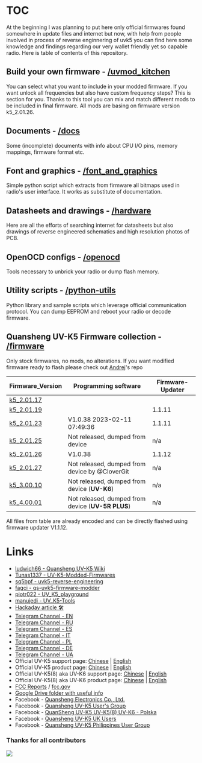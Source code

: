 # TOC
At the beginning I was planning to put here only official firmwares found somewhere in update files and internet but now, with help from people involved in process of reverse enginnering of uvk5 you can find here some knowledge and findings regarding our very wallet friendly yet so capable radio. Here is table of contents of this repository.

## Build your own firmware - [/uvmod_kitchen](/uvmod_kitchen)
You can select what you want to include in your modded firmware. If you want unlock all frequencies but also have custom frequency steps? This is section for you. Thanks to this tool you can mix and match different mods to be included in final firmware. All mods are basing on firmware version k5_2.01.26.

## Documents - [/docs](/docs)
Some (incomplete) documents with info about CPU I/O pins, memory mappings, firmware format etc. 

## Font and graphics - [/font_and_graphics](/font_and_graphics)
Simple python script which extracts from firmware all bitmaps used in radio's user interface. It works as substitute of documentation.

## Datasheets and drawings - [/hardware](/hardware)
Here are all the efforts of searching internet for datasheets but also drawings of reverse engineered schematics and high resolution photos of PCB.

## OpenOCD configs - [/openocd](/openocd)
Tools necessary to unbrick your radio or dump flash memory.

## Utility scripts - [/python-utils](/python-utils)
Python library and sample scripts which leverage official communication protocol. You can dump EEPROM and reboot your radio or decode firmware. 

## Quansheng UV-K5 Firmware collection - [/firmware](/firmware)
Only stock firmwares, no mods, no alterations. If you want modified firmware ready to flash please check out [Andrej](https://github.com/Tunas1337/UV-K5-Modded-Firmwares)'s repo

| Firmware_Version                                 | Programming software                                | Firmware-Updater |
| --                                               | --                                                  | --               |
| [k5_2.01.17](firmware/k5_v2.01.17_publish.bin)   |                                                     |                  |
| [k5_2.01.19](firmware/k5_v2.01.19_publish.bin)   |                                                     | 1.1.11           |
| [k5_2.01.23](firmware/k5_v2.01.23_publish.bin)   | V1.0.38 2023-02-11 07:49:36                         | 1.1.11           |
| [k5_2.01.25](firmware/k5_v2.01.25_publish.bin)   | Not released, dumped from device                    | n/a              |
| [k5_2.01.26](firmware/k5_v2.01.26_publish.bin)   | V1.0.38                                             | 1.1.12           |
| [k5_2.01.27](firmware/k5_v2.01.27_flashable.bin) | Not released, dumped from device by @CloverGit      | n/a              |
| [k5_3.00.10](firmware/k5_v3.00.10_flashable.bin) | Not released, dumped from device (**UV-K6**)        | n/a              |
| [k5_4.00.01](firmware/k5_v4.00.01_flashable.bin) | Not released, dumped from device (**UV-5R PLUS**)   | n/a              |

All files from table are already encoded and can be directly flashed using firmware updater V1.1.12. 

# Links
* [ludwich66 - Quansheng UV-K5 Wiki](https://github.com/ludwich66/Quansheng_UV-K5_Wiki/wiki)
* [Tunas1337 - UV-K5-Modded-Firmwares](https://github.com/Tunas1337/UV-K5-Modded-Firmwares)
* [sq5bpf - uvk5-reverse-engineering](https://github.com/sq5bpf/uvk5-reverse-engineering)
* [fagci - qs-uvk5-firmware-modder](https://github.com/fagci/qs-uvk5-firmware-modder)
* [piotr022 - UV_K5_playground](https://github.com/piotr022/UV_K5_playground)
* [manujedi - UV_K5-Tools](https://github.com/manujedi/UV_K5-Tools)
* [Hackaday article 🛠](https://hackaday.com/2023/06/23/easy-modifications-for-inexpensive-radios/)
* [Telegram Channel - EN](https://t.me/quansheng_uvk5_en)
* [Telegram Channel - RU](https://t.me/uv_k5)
* [Telegram Channel - ES](https://t.me/QuanShengES)
* [Telegram Channel - IT](https://t.me/+W31XPFpurWk0NzM0)
* [Telegram Channel - PL](https://t.me/uvk5_pl)
* [Telegram Channel - DE](https://t.me/quanshenguv5kde)
* [Telegram Channel - UA](https://t.me/radioamators/38782)
* Official UV-K5 support page:              [Chinese](http://qsfj.com/support/downloads/3002) | [English](http://en.qsfj.com/support/downloads/3002)
* Official UV-K5 product page:              [Chinese](http://qsfj.com/products/3002)          | [English](http://en.qsfj.com/products/3002)
* Official UV-K5(8) aka UV-K6 support page: [Chinese](http://qsfj.com/support/downloads/3268) | [English](http://en.qsfj.com/support/downloads/3268)
* Official UV-K5(8) aka UV-K6 product page: [Chinese](http://qsfj.com/products/3268)          | [English](http://en.qsfj.com/products/3268)
* [FCC Reports](https://fcc.id/XBPUV-K5) / [fcc.gov](https://apps.fcc.gov/oetcf/eas/reports/ViewExhibitReport.cfm?mode=Exhibits&RequestTimeout=500&calledFromFrame=Y&application_id=8sqkxgC%2F1cYNHF0lGkSAwA%3D%3D&fcc_id=XBPUV-K5)
* [Google Drive folder with useful info](https://drive.google.com/drive/folders/1NmcPb5yl5jnz7uWBO-c4B89XYL5AZeHw)
* Facebook - [Quansheng Electronics Co., Ltd.](https://www.facebook.com/QuanshengRadios/)
* Facebook - [Quansheng UV-K5 User's Group](https://www.facebook.com/groups/229333669483573/)
* Facebook - [QuanSheng UV-K5 UV-K5(8) UV-K6 - Polska](https://www.facebook.com/groups/205485455659292/)
* Facebook - [Quansheng UV-K5 UK Users](https://www.facebook.com/groups/2291286734508728/)
* Facebook - [Quansheng UV-K5 Philippines User Group](https://www.facebook.com/groups/678587170703812/)


### Thanks for all contributors

<a href="https://github.com/amnemonic/Quansheng_UV-K5_Firmware/graphs/contributors">
  <img src="https://contrib.rocks/image?repo=amnemonic/Quansheng_UV-K5_Firmware" />
</a>
